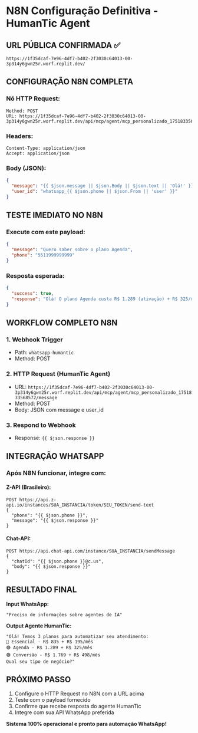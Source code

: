 # N8N Configuração Definitiva - HumanTic Agent

## URL PÚBLICA CONFIRMADA ✅
```
https://1f35dcaf-7e96-4df7-b402-2f3030c64013-00-3p314y6gwn25r.worf.replit.dev/
```

## CONFIGURAÇÃO N8N COMPLETA

### Nó HTTP Request:
```
Method: POST
URL: https://1f35dcaf-7e96-4df7-b402-2f3030c64013-00-3p314y6gwn25r.worf.replit.dev/api/mcp/agent/mcp_personalizado_1751833568572/message
```

### Headers:
```
Content-Type: application/json
Accept: application/json
```

### Body (JSON):
```json
{
  "message": "{{ $json.message || $json.Body || $json.text || 'Olá!' }}",
  "user_id": "whatsapp_{{ $json.phone || $json.From || 'user' }}"
}
```

## TESTE IMEDIATO NO N8N

### Execute com este payload:
```json
{
  "message": "Quero saber sobre o plano Agenda",
  "phone": "5511999999999"
}
```

### Resposta esperada:
```json
{
  "success": true,
  "response": "Olá! O plano Agenda custa R$ 1.289 (ativação) + R$ 325/mês e inclui tudo do Essencial + agendamento automático Google Calendar, reduz no-shows em 70%, confirmações e lembretes automáticos..."
}
```

## WORKFLOW COMPLETO N8N

### 1. Webhook Trigger
- Path: `whatsapp-humantic`
- Method: POST

### 2. HTTP Request (HumanTic Agent)
- URL: `https://1f35dcaf-7e96-4df7-b402-2f3030c64013-00-3p314y6gwn25r.worf.replit.dev/api/mcp/agent/mcp_personalizado_1751833568572/message`
- Method: POST
- Body: JSON com message e user_id

### 3. Respond to Webhook
- Response: `{{ $json.response }}`

## INTEGRAÇÃO WHATSAPP

### Após N8N funcionar, integre com:

#### Z-API (Brasileiro):
```
POST https://api.z-api.io/instances/SUA_INSTANCIA/token/SEU_TOKEN/send-text
{
  "phone": "{{ $json.phone }}",
  "message": "{{ $json.response }}"
}
```

#### Chat-API:
```
POST https://api.chat-api.com/instance/SUA_INSTANCIA/sendMessage
{
  "chatId": "{{ $json.phone }}@c.us",
  "body": "{{ $json.response }}"
}
```

## RESULTADO FINAL

**Input WhatsApp:**
```
"Preciso de informações sobre agentes de IA"
```

**Output Agente HumanTic:**
```
"Olá! Temos 3 planos para automatizar seu atendimento:
🔵 Essencial - R$ 835 + R$ 195/mês
🟣 Agenda - R$ 1.289 + R$ 325/mês  
🟢 Conversão - R$ 1.769 + R$ 498/mês
Qual seu tipo de negócio?"
```

## PRÓXIMO PASSO

1. Configure o HTTP Request no N8N com a URL acima
2. Teste com o payload fornecido
3. Confirme que recebe resposta do agente HumanTic
4. Integre com sua API WhatsApp preferida

**Sistema 100% operacional e pronto para automação WhatsApp!**